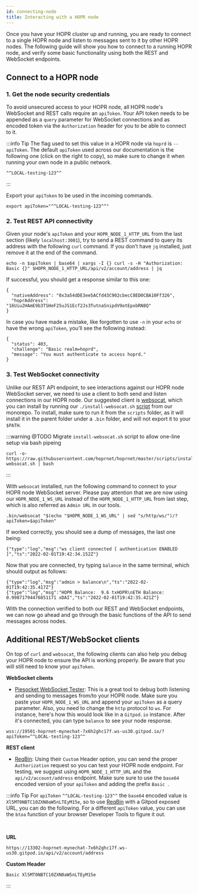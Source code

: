 ```yaml
---
id: connecting-node
title: Interacting with a HOPR node
---
```


Once you have your HOPR cluster up and running, you are ready to connect to a single HOPR node and listen to messages sent to it by other HOPR nodes.
The following guide will show you how to connect to a running HOPR node, and verify some basic functionality using both the REST and WebSocket
endpoints.

## Connect to a HOPR node

### 1. Get the node security credentials

To avoid unsecured access to your HOPR node, all HOPR node's WebSocket and REST calls require an `apiToken`. Your API token needs to be appended as a
`query` parameter for WebSocket connections and as encoded token via the `Authorization` header for you to be able to connect to it.

:::info Tip
The flag used to set this value in a HOPR node via `hoprd` is `--apiToken`. The default `apiToken` used across our documentation is the following one 
(click on the right to copy), so make sure to change it when running your own node in a public network.
<br/>

```
^^LOCAL-testing-123^^
```
:::

Export your `apiToken` to be used in the incoming commands.

```
export apiToken="^^LOCAL-testing-123^^"
```

### 2. Test REST API connectivity

Given your node's `apiToken` and your `HOPR_NODE_1_HTTP_URL` from the last section (likely `localhost:3001`), try to send a REST command to query its address with the following `curl`
command. If you don’t have `jq` installed, just remove it at the end of the command.

```
echo -n $apiToken | base64 | xargs -I {} curl -s -H "Authorization: Basic {}" $HOPR_NODE_1_HTTP_URL/api/v2/account/address | jq
```

If successful, you should get a response similar to this one:

```
{
  "nativeAddress": "0x3a54dDE3ee5ACfd43C902cbecC8ED0CBA10Ff326",
  "hoprAddress": "16Uiu2HAmE9b3TSHeF25uJS1Ecf2Js3TutnaSnipdV9otEpxbRN8Q"
}
```

In case you have made a mistake, like forgotten to use `-n` in your `echo` or have the wrong `apiToken`, you’ll see the following instead:

```
{
  "status": 403,
  "challenge": "Basic realm=hoprd",
  "message": "You must authenticate to access hoprd."
}
```

### 3. Test WebSocket connectivity

Unlike our REST API endpoint, to see interactions against our HOPR node WebSocket server, we need to use a client to both send and listen
connections in our HOPR node. Our suggested client is [websocat](https://github.com/vi/websocat), which you can install by running our
`./install-websocat.sh` [script](https://raw.githubusercontent.com/hoprnet/hoprnet/master/scripts/install-websocat.sh) from our monorepo.
To install, make sure to run it from the `scripts` folder, as it will install it in the parent folder under a `.bin` folder, and will not export it to your `$PATH`.

:::warning @TODO
Migrate `install-websocat.sh` script to allow one-line setup via bash pipeing
```
curl -o- https://raw.githubusercontent.com/hoprnet/hoprnet/master/scripts/install-websocat.sh | bash
```
:::

With `websocat` installed, run the following command to connect to your HOPR node WebSocket server. Please pay attention that we are now using
our `HOPR_NODE_1_WS_URL` instead of the `HOPR_NODE_1_HTTP_URL` from last step, which is also referred as `Admin URL` in our tools.

```
.bin/websocat "$(echo "$HOPR_NODE_1_WS_URL" | sed "s/http/ws/")/?apiToken=$apiToken"
```

If worked correctly, you should see a dump of messages, the last one being:

```
{"type":"log","msg":"ws client connected [ authentication ENABLED ]","ts":"2022-02-01T19:42:34.152Z"}
```

Now that you are connected, try typing `balance` in the same terminal, which should output as follows:

```
{"type":"log","msg":"admin > balance\n","ts":"2022-02-01T19:42:35.417Z"}
{"type":"log","msg":"HOPR Balance:  9.6 txHOPR\nETH Balance:   0.99871794476851171 xDAI","ts":"2022-02-01T19:42:35.421Z"}
```

With the connection verified to both our REST and WebSocket endpoints, we can now go ahead and go through the basic functions of the API to send
messages across nodes.

## Additional REST/WebSocket clients

On top of `curl` and `websocat`, the following clients can also help you debug your HOPR node to ensure the API is working properly.
Be aware that you will still need to know your `apiToken`.

**WebSocket clients**

- [Piesocket WebSocket Tester](https://www.piesocket.com/websocket-tester): This is a great tool to debug both listening and sending to
messages from/to your HOPR node. Make sure you paste your `HOPR_NODE_1_WS_URL` and append your `apiToken` as a query parameter. Also,
you need to change the `http` protocol to `ws`. For instance, here's how this would look like in a `Gitpod.io` instance. After it's
connected, you can type `balance` to see your node response.

```
wss://19501-hoprnet-mynechat-7x6h2ghc17f.ws-us30.gitpod.io/?apiToken=^^LOCAL-testing-123^^
```

**REST client**

- [ReqBin](https://reqbin.com/): Using their `Custom` Header option, you can send the proper `Authorization` request so you can test your
HOPR node endpoint. For testing, we suggest using `HOPR_NODE_1_HTTP_URL` and the `api/v2/account/address` endpoint. Make sure sure to use
the `base64` encoded version of your `apiToken` and adding the prefix `Basic `.

:::info Tip
For `apiToken` `^^LOCAL-testing-123^^` the `base64` encoded value is `Xl5MT0NBTC10ZXN0aW5nLTEyM15e`, so to use [ReqBin](https://reqbin.com/)
with a Gitpod exposed URL, you can do the following. For a different `apiToken` value, you can use the `btoa` function of your browser
Developer Tools to figure it out.

<br/>

**URL**
```
https://13302-hoprnet-mynechat-7x6h2ghc17f.ws-us30.gitpod.io/api/v2/account/address
```

**Custom Header**
```
Basic Xl5MT0NBTC10ZXN0aW5nLTEyM15e
```
:::
